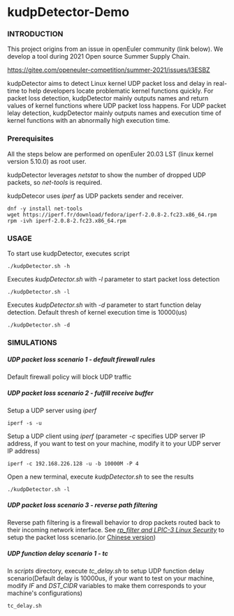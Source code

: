 # kudpDetector-Demo

### INTRODUCTION

This project origins from an issue in openEuler community (link below). We develop a tool during 2021 Open source Summer Supply Chain.

https://gitee.com/openeuler-competition/summer-2021/issues/I3ESBZ

kudpDetector aims to detect Linux kernel UDP packet loss and delay in real-time to help developers locate problematic kernel functions quickly. For packet loss detection, kudpDetector mainly outputs names and return values of kernel functions where UDP packet loss happens. For UDP packet lelay detection, kudpDetector mainly outputs names and execution time of kernel functions with an abnormally high execution time.

### Prerequisites

All the steps below are performed on openEuler 20.03 LST (linux kernel version 5.10.0) as root user.

kudpDetector leverages *netstat* to show the number of dropped UDP packets, so *net-tools* is required. 

kudpDetecor uses *iperf* as UDP packets sender and receiver.

```shell
dnf -y install net-tools
wget https://iperf.fr/download/fedora/iperf-2.0.8-2.fc23.x86_64.rpm
rpm -ivh iperf-2.0.8-2.fc23.x86_64.rpm
```

### USAGE

To start use kudpDetector, executes script
```shell
./kudpDetector.sh -h
```
Executes *kudpDetector.sh* with *-l* parameter to start packet loss detection

```shell
./kudpDetector.sh -l
```

Executes *kudpDetector.sh* with *-d* parameter to start function delay detection. Default thresh of kernel execution time is 10000(us)

```shell
./kudpDetector.sh -d
```

### SIMULATIONS

##### UDP packet loss scenario 1 - default firewall rules

Default firewall policy will block UDP traffic 

##### UDP packet loss scenario 2 - fulfill receive buffer

Setup a UDP server using *iperf*

```shell
iperf -s -u
```

Setup a UDP client using *iperf* (parameter *-c* specifies UDP server IP address, if you want to test on your machine, modify it to your UDP server IP address)

```
iperf -c 192.168.226.128 -u -b 10000M -P 4
```

Open a new terminal, execute *kudpDetector.sh* to see the results

```shell
./kudpDetector.sh -l
```

##### UDP packet loss scenario 3 - reverse path filtering

Reverse path filtering is a firewall behavior to drop packets routed back to their incoming network interface. See [*rp_filter and LPIC-3 Linux Security*](https://www.theurbanpenguin.com/rp_filter-and-lpic-3-linux-security/) to setup the packet loss scenario.(or [Chinese version](https://www.tinymema.cn))

##### UDP function delay scenario 1 - tc

In *scripts* directory, execute *tc_delay.sh* to setup UDP function delay scenario(Default delay is 10000us, if your want to test on your machine, modify *IF* and *DST_CIDR* variables to make them corresponds to your machine's configurations)

```
tc_delay.sh
```

